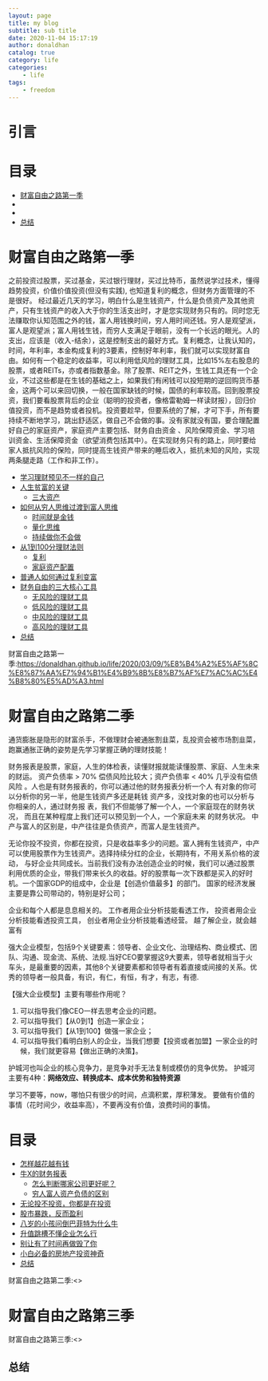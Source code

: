 ```yaml
---
layout: page
title: my blog
subtitle: sub title
date: 2020-11-04 15:17:19
author: donaldhan
catalog: true
category: life
categories:
    - life
tags:
    - freedom
---
```


# 引言



# 目录
* [财富自由之路第一季](#财富自由之路第一季)
* [](#)
* [](#)
* [总结](#总结)

###

# 财富自由之路第一季

之前投资过股票，买过基金，买过银行理财，买过比特币，虽然说学过技术，懂得趋势投资，价值价值投资(但没有实践), 也知道复利的概念，但财务方面管理的不是很好。
经过最近几天的学习，明白什么是生钱资产，什么是负债资产及其他资产，只有生钱资产的收入大于你的生活支出时，才是您实现财务只有的。同时您无法赚取你认知范围之外的钱，富人用钱换时间，穷人用时间还钱。穷人是观望派，富人是观望派；富人用钱生钱，而穷人支满足于眼前，没有一个长远的眼光。人的支出，应该是（收入-结余），这是控制支出的最好方式。复利概念，让我认知的，时间，年利率，本金构成复利的3要素，控制好年利率，我们就可以实现财富自由。如何有一个稳定的收益率，可以利用低风险的理财工具，比如15%左右股息的股票，或者REITs，亦或者指数基金。除了股票、REIT之外，生钱工具还有一个企业，不过这些都是在生钱的基础之上，如果我们有闲钱可以投短期的逆回购货币基金，这两个可以来回切换，一般在国家缺钱的时候，国债的利率较高。回到股票投资，我们要看股票背后的企业（聪明的投资者，像格雷勒姆一样读财报），回归价值投资，而不是趋势或者投机。投资要趁早，但要系统的了解，才可下手，所有要持续不断地学习，跳出舒适区，做自己不会做的事。没有家就没有国，要合理配置好自己的家庭资产，家庭资产主要包括、财务自由资金 、风险保障资金、学习培训资金、生活保障资金（欲望消费包括其中）。在实现财务只有的路上，同时要给家人抵抗风险的保险，同时提高生钱资产带来的睡后收入，抵抗未知的风险，实现两条腿走路（工作和非工作）。


* [学习理财预见不一样的自己](#学习理财预见不一样的自己)
* [人生贫富的关键](#人生贫富的关键)
    * [三大资产](#三大资产)
* [如何从穷人思维过渡到富人思维](#如何从穷人思维过渡到富人思维)
    * [时间就是金钱](#时间就是金钱)
    * [量化思维](#量化思维)
    * [持续做你不会做](#持续做你不会做)
* [从1到100分理财法则](#从1到100分理财法则)
    * [复利](#复利)
    * [家庭资产配置](#家庭资产配置)
* [普通人如何通过复利变富](#普通人如何通过复利变富)
* [财务自由的三大核心工具](#财务自由的三大核心工具)
    * [无风险的理财工具](#无风险的理财工具)
    * [低风险的理财工具](#低风险的理财工具)
    * [中风险的理财工具](#中风险的理财工具)
    * [高风险的理财工具](#高风险的理财工具)
* [总结](#总结)


财富自由之路第一季:<https://donaldhan.github.io/life/2020/03/09/%E8%B4%A2%E5%AF%8C%E8%87%AA%E7%94%B1%E4%B9%8B%E8%B7%AF%E7%AC%AC%E4%B8%80%E5%AD%A3.html>


# 财富自由之路第二季

通货膨胀是隐形的财富杀手，不做理财会被通胀割韭菜，乱投资会被市场割韭菜，跑赢通胀正确的姿势是先学习掌握正确的理财技能！

财务报表是股票，家庭，人生的体检表，读懂财报就能读懂股票、家庭、人生未来的财运。 资产负债率 > 70% 偿债风险比较大；资产负债率 < 40% 几乎没有偿债风险 。人也是有财务报表的，你可以通过他的财务报表分析一个人 有对象的你可以分析你的另一半，他是生钱资产多还是耗钱 资产多，没找对象的也可以分析与你相亲的人，通过财务报 表，我们不但能够了解一个人，一个家庭现在的财务状况， 而且在某种程度上我们还可以预见到一个人，一个家庭未来 的财务状况。 中产与富人的区别是，中产往往是负债资产，而富人是生钱资产。

无论你投不投资，你都在投资，只是收益率多少的问题。富人拥有生钱资产，中产可以使用股票作为生钱资产。选择持续分红的企业，长期持有，不用关系价格的波动， 与好企业共同成长。当前我们没有办法创造企业的时候，我们可以通过股票利用优质的企业，带我们带来长久的收益。好的股票每一次下跌都是买入的好时机。一个国家GDP的组成中，企业是【创造价值最多】的部门。
国家的经济发展主要是靠公司带动的，特别是好公司；


企业和每个人都是息息相关的。
工作者用企业分析技能看透工作，
投资者用企业分析技能看透投资工具，
创业者用企业分析技能看透经营。
越了解企业，就会越富有

强大企业模型，包括9个关键要素：领导者、企业文化、治理结构、商业模式、团队、沟通、现金流、系统、法规.当好CEO要掌握这9大要素，领导者就相当于火车头，是最重要的因素，其他8个关键要素都和领导者有着直接或间接的关系。优秀的领导者一般具备，有识，有仁，有恒，有才，有志，有德.

【强大企业模型】主要有哪些作用呢？
1. 可以指导我们像CEO一样去思考企业的问题。
2. 可以指导我们【从0到1】创造一家企业；
3. 可以指导我们【从1到100】做强一家企业；
4. 可以指导我们看明白别人的企业，当我们想要【投资或者加盟】一家企业的时候，我们就更容易【做出正确的决策】。

护城河也叫企业的核心竞争力，是竞争对手无法复制或模仿的竞争优势。
护城河主要有4种：**网络效应、转换成本、成本优势和独特资源**

学习不要等，now，哪怕只有很少的时间，点滴积累，厚积薄发。 要做有价值的事情（花时间少，收益率高），不要再没有价值，浪费时间的事情。

# 目录
* [怎样越花越有钱](#怎样越花越有钱)
* [牛X的财务报表](#牛X的财务报表)
    * [怎么判断哪家公司更好呢？](#怎么判断哪家公司更好呢？)
    * [穷人富人资产负债的区别](#穷人富人资产负债的区别)
* [无论投不投资，你都是在投资](#无论投不投资，你都是在投资)
* [股市暴跌，反而盈利](#股市暴跌，反而盈利)
* [八岁的小孩问倒巴菲特为什么牛](#八岁的小孩问倒巴菲特为什么牛)
* [升值跳槽不懂企业怎么行](#升值跳槽不懂企业怎么行)
* [别让有了时间再做毁了你](#别让有了时间再做毁了你)
* [小白必备的房地产投资神奇](#小白必备的房地产投资神奇)
* [总结](#总结)





财富自由之路第二季:<>

# 财富自由之路第三季

财富自由之路第三季:<>

## 总结
